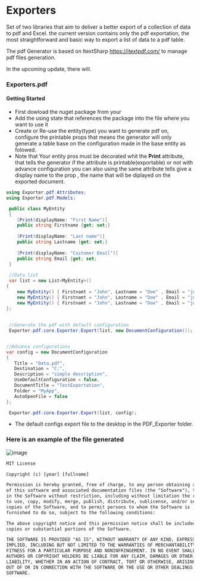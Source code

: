 # Exporters

Set of two libraries that aim to deliver a better export of a collection of data to pdf and Excel. the current version contains only the pdf exportation, the most straightforward and basic way to export a list of data to a pdf table.

The pdf Generator is based on ItextSharp https://itextpdf.com/ to manage pdf files generation.

In the upcoming update, there will.

### Exporters.pdf

#### Getting Started

 - First dowload the nuget package from your
 - Add the using state that references the package into the file where you want to use it
 - Create or Re-use the entity(type) you want to generate pdf on, configure the printable props that means the generator will only generate a table base on the configuration made in the base entity as folowed.
 - Note that Your entity pros must be decorated whit the **Print** attribute, that tells the generator if the attribute is printable(exportable) or not with advance configuration you can also using the same attribute tells give a display name to the prop , the name that will be diplayed on the exported document.

```C#
using Exporter.pdf.Attributes;
using Exporter.pdf.Models;

 public class MyEntity
 {
    [Print(displayName: "First Name")]
    public string Firstname {get; set;}
    
    [Print(displayName: "Last name")]
    public string Lastname {get; set;}
    
    [Print(displayName: "Customer Email")]
    public string Email {get; set;
 }
 
 //Data list
 var list = new List<MyEntity>()
{
    new MyEntity() { Firstnamt = "John", Lastname = "Doe" , Email = "john.doe@domain.com" },
    new MyEntity() { Firstnamt = "John", Lastname = "Doe" , Email = "john.doe@domain.com" },
    new MyEntity() { Firstnamt = "John", Lastname = "Doe" , Email = "john.doe@domain.com" },
};
 
 
 //Generate the pdf with default configuration
 Exporter.pdf.core.Exporter.Export(list, new DocumentConfiguration());
 ```
 
 ```C#
 
 //Advance configurations
 var config = new DocumentConfiguration
{
    Title = "Data.pdf",
    Destination = "C:",
    Description = "simple description",
    UseDefaultConfiguration = false,
    DocumentTitle = "TestExportation",
    Folder = "MyApp",
    AutoOpenFile = false
};
 
  Exporter.pdf.core.Exporter.Export(list, config);
 ```
 - The default configs export file to the desktop in the PDF_Exporter folder.

### Here is an example of the file generated

![image](https://github.com/Eel2000/Exporters/assets/44249870/8077c9fd-5bea-4c5f-beb0-f9669711ddeb)


```txt
MIT License

Copyright (c) [year] [fullname]

Permission is hereby granted, free of charge, to any person obtaining a copy
of this software and associated documentation files (the "Software"), to deal
in the Software without restriction, including without limitation the rights
to use, copy, modify, merge, publish, distribute, sublicense, and/or sell
copies of the Software, and to permit persons to whom the Software is
furnished to do so, subject to the following conditions:

The above copyright notice and this permission notice shall be included in all
copies or substantial portions of the Software.

THE SOFTWARE IS PROVIDED "AS IS", WITHOUT WARRANTY OF ANY KIND, EXPRESS OR
IMPLIED, INCLUDING BUT NOT LIMITED TO THE WARRANTIES OF MERCHANTABILITY,
FITNESS FOR A PARTICULAR PURPOSE AND NONINFRINGEMENT. IN NO EVENT SHALL THE
AUTHORS OR COPYRIGHT HOLDERS BE LIABLE FOR ANY CLAIM, DAMAGES OR OTHER
LIABILITY, WHETHER IN AN ACTION OF CONTRACT, TORT OR OTHERWISE, ARISING FROM,
OUT OF OR IN CONNECTION WITH THE SOFTWARE OR THE USE OR OTHER DEALINGS IN THE
SOFTWARE.

```
